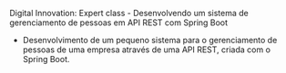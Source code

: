 Digital Innovation: Expert class - Desenvolvendo um sistema de gerenciamento de pessoas em API REST com Spring Boot

- Desenvolvimento de um pequeno sistema para o gerenciamento de pessoas de uma empresa através de uma API REST, criada com o Spring Boot.

